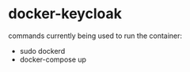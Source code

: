 # docker-keycloak
commands currently being used to run the container:
- sudo dockerd
- docker-compose up
